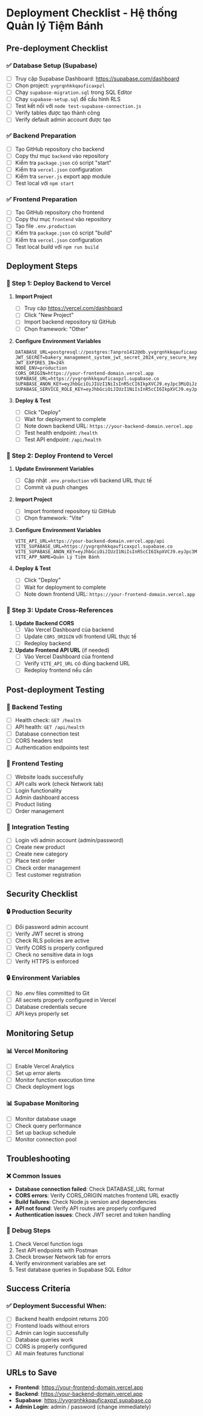# Deployment Checklist - Hệ thống Quản lý Tiệm Bánh

## Pre-deployment Checklist

### ✅ Database Setup (Supabase)
- [ ] Truy cập Supabase Dashboard: https://supabase.com/dashboard
- [ ] Chọn project: `yvgrqnhkkqauficaxpzl`
- [ ] Chạy `supabase-migration.sql` trong SQL Editor
- [ ] Chạy `supabase-setup.sql` để cấu hình RLS
- [ ] Test kết nối với `node test-supabase-connection.js`
- [ ] Verify tables được tạo thành công
- [ ] Verify default admin account được tạo

### ✅ Backend Preparation
- [ ] Tạo GitHub repository cho backend
- [ ] Copy thư mục `backend` vào repository
- [ ] Kiểm tra `package.json` có script "start"
- [ ] Kiểm tra `vercel.json` configuration
- [ ] Kiểm tra `server.js` export app module
- [ ] Test local với `npm start`

### ✅ Frontend Preparation  
- [ ] Tạo GitHub repository cho frontend
- [ ] Copy thư mục `frontend` vào repository
- [ ] Tạo file `.env.production`
- [ ] Kiểm tra `package.json` có script "build"
- [ ] Kiểm tra `vercel.json` configuration
- [ ] Test local build với `npm run build`

## Deployment Steps

### 🚀 Step 1: Deploy Backend to Vercel
1. **Import Project**
   - [ ] Truy cập https://vercel.com/dashboard
   - [ ] Click "New Project"
   - [ ] Import backend repository từ GitHub
   - [ ] Chọn framework: "Other"

2. **Configure Environment Variables**
   ```
   DATABASE_URL=postgresql://postgres:Tanpro1412@db.yvgrqnhkkqauficaxpzl.supabase.co:5432/postgres
   JWT_SECRET=bakery_management_system_jwt_secret_2024_very_secure_key
   JWT_EXPIRES_IN=24h
   NODE_ENV=production
   CORS_ORIGIN=https://your-frontend-domain.vercel.app
   SUPABASE_URL=https://yvgrqnhkkqauficaxpzl.supabase.co
   SUPABASE_ANON_KEY=eyJhbGciOiJIUzI1NiIsInR5cCI6IkpXVCJ9.eyJpc3MiOiJzdXBhYmFzZSIsInJlZiI6Inl2Z3Jxbmhra3FhdWZpY2F4cHpsIiwicm9sZSI6ImFub24iLCJpYXQiOjE3NTMxOTkwNzUsImV4cCI6MjA2ODc3NTA3NX0.XVhkTngPxs2yg7LkPY5I5AMbjEoi0_NS7I8qk6uyADg
   SUPABASE_SERVICE_ROLE_KEY=eyJhbGciOiJIUzI1NiIsInR5cCI6IkpXVCJ9.eyJpc3MiOiJzdXBhYmFzZSIsInJlZiI6Inl2Z3Jxbmhra3FhdWZpY2F4cHpsIiwicm9sZSI6InNlcnZpY2Vfcm9sZSIsImlhdCI6MTc1MzE5OTA3NSwiZXhwIjoyMDY4Nzc1MDc1fQ.xYvWtcuSnqkcHqmQZC3Wck7UFF1YvISnzde6z9GNHu0
   ```

3. **Deploy & Test**
   - [ ] Click "Deploy"
   - [ ] Wait for deployment to complete
   - [ ] Note down backend URL: `https://your-backend-domain.vercel.app`
   - [ ] Test health endpoint: `/health`
   - [ ] Test API endpoint: `/api/health`

### 🚀 Step 2: Deploy Frontend to Vercel
1. **Update Environment Variables**
   - [ ] Cập nhật `.env.production` với backend URL thực tế
   - [ ] Commit và push changes

2. **Import Project**
   - [ ] Import frontend repository từ GitHub
   - [ ] Chọn framework: "Vite"

3. **Configure Environment Variables**
   ```
   VITE_API_URL=https://your-backend-domain.vercel.app/api
   VITE_SUPABASE_URL=https://yvgrqnhkkqauficaxpzl.supabase.co
   VITE_SUPABASE_ANON_KEY=eyJhbGciOiJIUzI1NiIsInR5cCI6IkpXVCJ9.eyJpc3MiOiJzdXBhYmFzZSIsInJlZiI6Inl2Z3Jxbmhra3FhdWZpY2F4cHpsIiwicm9sZSI6ImFub24iLCJpYXQiOjE3NTMxOTkwNzUsImV4cCI6MjA2ODc3NTA3NX0.XVhkTngPxs2yg7LkPY5I5AMbjEoi0_NS7I8qk6uyADg
   VITE_APP_NAME=Quản Lý Tiệm Bánh
   ```

4. **Deploy & Test**
   - [ ] Click "Deploy"
   - [ ] Wait for deployment to complete
   - [ ] Note down frontend URL: `https://your-frontend-domain.vercel.app`

### 🔄 Step 3: Update Cross-References
1. **Update Backend CORS**
   - [ ] Vào Vercel Dashboard của backend
   - [ ] Update `CORS_ORIGIN` với frontend URL thực tế
   - [ ] Redeploy backend

2. **Update Frontend API URL** (if needed)
   - [ ] Vào Vercel Dashboard của frontend  
   - [ ] Verify `VITE_API_URL` có đúng backend URL
   - [ ] Redeploy frontend nếu cần

## Post-deployment Testing

### 🧪 Backend Testing
- [ ] Health check: `GET /health`
- [ ] API health: `GET /api/health`
- [ ] Database connection test
- [ ] CORS headers test
- [ ] Authentication endpoints test

### 🧪 Frontend Testing
- [ ] Website loads successfully
- [ ] API calls work (check Network tab)
- [ ] Login functionality
- [ ] Admin dashboard access
- [ ] Product listing
- [ ] Order management

### 🧪 Integration Testing
- [ ] Login với admin account (admin/password)
- [ ] Create new product
- [ ] Create new category
- [ ] Place test order
- [ ] Check order management
- [ ] Test customer registration

## Security Checklist

### 🔒 Production Security
- [ ] Đổi password admin account
- [ ] Verify JWT secret is strong
- [ ] Check RLS policies are active
- [ ] Verify CORS is properly configured
- [ ] Check no sensitive data in logs
- [ ] Verify HTTPS is enforced

### 🔒 Environment Variables
- [ ] No .env files committed to Git
- [ ] All secrets properly configured in Vercel
- [ ] Database credentials secure
- [ ] API keys properly set

## Monitoring Setup

### 📊 Vercel Monitoring
- [ ] Enable Vercel Analytics
- [ ] Set up error alerts
- [ ] Monitor function execution time
- [ ] Check deployment logs

### 📊 Supabase Monitoring
- [ ] Monitor database usage
- [ ] Check query performance
- [ ] Set up backup schedule
- [ ] Monitor connection pool

## Troubleshooting

### ❌ Common Issues
- **Database connection failed**: Check DATABASE_URL format
- **CORS errors**: Verify CORS_ORIGIN matches frontend URL exactly
- **Build failures**: Check Node.js version and dependencies
- **API not found**: Verify API routes are properly configured
- **Authentication issues**: Check JWT secret and token handling

### 🔧 Debug Steps
1. Check Vercel function logs
2. Test API endpoints with Postman
3. Check browser Network tab for errors
4. Verify environment variables are set
5. Test database queries in Supabase SQL Editor

## Success Criteria

### ✅ Deployment Successful When:
- [ ] Backend health endpoint returns 200
- [ ] Frontend loads without errors
- [ ] Admin can login successfully
- [ ] Database queries work
- [ ] CORS is properly configured
- [ ] All main features functional

## URLs to Save
- **Frontend**: https://your-frontend-domain.vercel.app
- **Backend**: https://your-backend-domain.vercel.app
- **Supabase**: https://yvgrqnhkkqauficaxpzl.supabase.co
- **Admin Login**: admin / password (change immediately)
